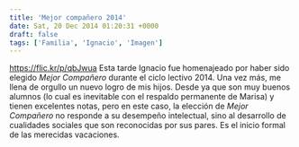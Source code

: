 ```yaml
---
title: 'Mejor compañero 2014'
date: Sat, 20 Dec 2014 01:20:31 +0000
draft: false
tags: ['Familia', 'Ignacio', 'Imagen']
---
```


https://flic.kr/p/qbJwua Esta tarde Ignacio fue homenajeado por haber sido elegido _Mejor Compañero_ durante el ciclo lectivo 2014. Una vez más, me llena de orgullo un nuevo logro de mis hijos. Desde ya que son muy buenos alumnos (lo cual es inevitable con el respaldo permanente de Marisa) y tienen excelentes notas, pero en este caso, la elección de _Mejor Compañero_ no responde a su desempeño intelectual, sino al desarrollo de cualidades sociales que son reconocidas por sus pares. Es el inicio formal de las merecidas vacaciones.